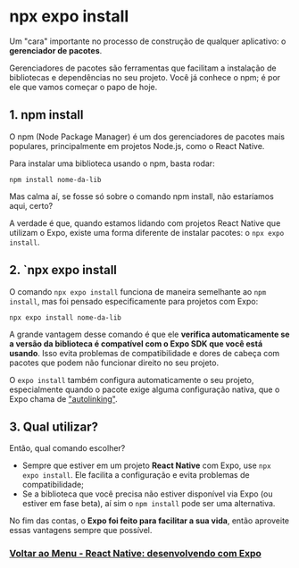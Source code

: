 # npx expo install

Um "cara" importante no processo de construção de qualquer aplicativo: o **gerenciador de pacotes**.

Gerenciadores de pacotes são ferramentas que facilitam a instalação de bibliotecas e dependências no seu projeto. Você já conhece o npm; é por ele que vamos começar o papo de hoje.

## 1. npm install

O npm (Node Package Manager) é um dos gerenciadores de pacotes mais populares, principalmente em projetos Node.js, como o React Native.

Para instalar uma biblioteca usando o npm, basta rodar:

```
npm install nome-da-lib
```

Mas calma aí, se fosse só sobre o comando npm install, não estaríamos aqui, certo?

A verdade é que, quando estamos lidando com projetos React Native que utilizam o Expo, existe uma forma diferente de instalar pacotes: o `npx expo install`.

## 2. `npx expo install

O comando `npx expo install` funciona de maneira semelhante ao `npm install`, mas foi pensado especificamente para projetos com Expo:

```
npx expo install nome-da-lib
```

A grande vantagem desse comando é que ele **verifica automaticamente se a versão da biblioteca é compatível com o Expo SDK que você está usando**. Isso evita problemas de compatibilidade e dores de cabeça com pacotes que podem não funcionar direito no seu projeto.

O `expo install` também configura automaticamente o seu projeto, especialmente quando o pacote exige alguma configuração nativa, que o Expo chama de ["autolinking"](https://docs.expo.dev/modules/autolinking/).

## 3. Qual utilizar?

Então, qual comando escolher?

- Sempre que estiver em um projeto **React Native** com Expo, use `npx expo install`. Ele facilita a configuração e evita problemas de compatibilidade;
- Se a biblioteca que você precisa não estiver disponível via Expo (ou estiver em fase beta), aí sim o `npm install` pode ser uma alternativa.

No fim das contas, o **Expo foi feito para facilitar a sua vida**, então aproveite essas vantagens sempre que possível.

### [Voltar ao Menu - React Native: desenvolvendo com Expo](../menu.md)
